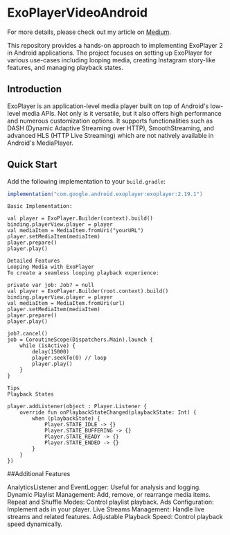  # ExoPlayerVideoAndroid

For more details, please check out my article on [Medium](https://medium.com/@basaransuleyman/android-video-playback-a-comprehensive-guide-with-exoplayer2-acb2220fbd50).

This repository provides a hands-on approach to implementing ExoPlayer 2 in Android applications. The project focuses on setting up ExoPlayer for various use-cases including looping media, creating Instagram story-like features, and managing playback states.

## Introduction
ExoPlayer is an application-level media player built on top of Android's low-level media APIs. Not only is it versatile, but it also offers high performance and numerous customization options. It supports functionalities such as DASH (Dynamic Adaptive Streaming over HTTP), SmoothStreaming, and advanced HLS (HTTP Live Streaming) which are not natively available in Android's MediaPlayer.

## Quick Start
Add the following implementation to your `build.gradle`:

```gradle
implementation("com.google.android.exoplayer:exoplayer:2.19.1")
```

```
Basic Implementation:

val player = ExoPlayer.Builder(context).build()
binding.playerView.player = player
val mediaItem = MediaItem.fromUri("yourURL")
player.setMediaItem(mediaItem)
player.prepare()
player.play()
```

```
Detailed Features
Looping Media with ExoPlayer
To create a seamless looping playback experience:

private var job: Job? = null
val player = ExoPlayer.Builder(root.context).build()
binding.playerView.player = player
val mediaItem = MediaItem.fromUri(url)
player.setMediaItem(mediaItem)
player.prepare()
player.play()

job?.cancel()
job = CoroutineScope(Dispatchers.Main).launch {
    while (isActive) {
        delay(15000)
        player.seekTo(0) // loop
        player.play()
    }
}
```

```
Tips
Playback States

player.addListener(object : Player.Listener {
    override fun onPlaybackStateChanged(playbackState: Int) {
        when (playbackState) {
            Player.STATE_IDLE -> {}
            Player.STATE_BUFFERING -> {}
            Player.STATE_READY -> {}
            Player.STATE_ENDED -> {}
        }
    }
})
```

##Additional Features

AnalyticsListener and EventLogger: Useful for analysis and logging.
Dynamic Playlist Management: Add, remove, or rearrange media items.
Repeat and Shuffle Modes: Control playlist playback.
Ads Configuration: Implement ads in your player.
Live Streams Management: Handle live streams and related features.
Adjustable Playback Speed: Control playback speed dynamically.
